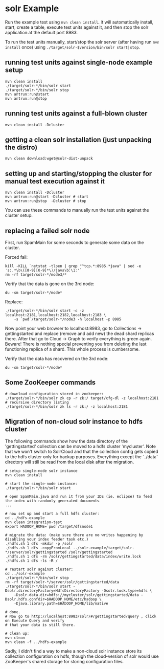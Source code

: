 # solr Example

Run the example test using `mvn clean install`. It will automatically install, start,
create a table, execute test units against it, and then stop the
solr application at the default port 8983.

To run the test units manually, start/stop the solr server (after having run `mvn install`
once) using `./target/solr-$version/bin/solr start|stop`.

## running test units against single-node example setup

    mvn clean install
    ./target/solr-*/bin/solr start
    ./target/solr-*/bin/solr stop
    mvn antrun:run@start
    mvn antrun:run@stop

## running test units against a full-blown cluster
  
    mvn clean install -Dcluster

## getting a clean solr installation (just unpacking the distro)

    mvn clean download:wget@solr-dist-unpack

## setting up and starting/stopping the cluster for manual test execution against it
   
    mvn clean install -Dcluster
    mvn antrun:run@start -Dcluster # start
    mvn antrun:run@stop  -Dcluster # stop

You can use these commands to manually run the test units against the cluster setup.

## replacing a failed solr node

First, run SpamMain for some seconds to generate some data on the cluster.

Forced fail:

    kill -KILL `netstat -tlpen | grep "^tcp.*:8985.*java" | sed -e 's:.*\b\([0-9][0-9]*\)/java\b:\1:'`
    rm -rf target/solr-*/node3/*

Verify that the data is gone on the 3rd node:

    du -sm target/solr-*/node*
    
Replace:

    ./target/solr-*/bin/solr start -c -z localhost:2181,localhost:2182,localhost:2183 \
        -s `pwd`/target/solr-*/node3 -h localhost -p 8985

Now point your web browser to localhost:8983, go to Collections -> gettingstarted and replace
(remove and add new) the dead shard replicas there. After that go to Cloud -> Graph to verify
everything is green again. Beware! There is nothing special preventing you from deleting the
last functioning replica of a shard. This whole process is cumbersome.

Verify that the data has recovered on the 3rd node:

    du -sm target/solr-*/node*

## Some ZooKeeper commands

    # download configuration stored in zookeeper:
    ./target/solr-*/bin/solr zk cp -r zk:/ target/cfg-dl -z localhost:2181
    # recursive directory listing
    ./target/solr-*/bin/solr zk ls -r zk:/ -z localhost:2181

## Migration of non-cloud solr instance to hdfs cluster

The following commands show how the data directory of the 'gettingstarted' collection can be moved to
a hdfs cluster 'mycluster'. Note that we won't switch to SolrCloud and that the collection config gets
copied to the hdfs cluster only for backup purposes. Everything except the '../data' directory will
still be read from the local disk after the migration.

    # setup single-node solr instance
    mvn clean install
    
    # start the single-node instance:
    ./target/solr-*/bin/solr start
    
    # open SpamMain.java and run it from your IDE (ie. eclipse) to feed the index with randomly generated documents
    ...

    # now set up and start a full hdfs cluster:
    cd ../hdfs-example
    mvn clean integration-test
    export HADOOP_HOME=`pwd`/target/dfsnode1
    
    # migrate the data: (make sure there are no writes happening by disabling your index feeder task etc.)
    ./hdfs.sh 1 dfs -mkdir -p /solr
    ./hdfs.sh 1 dfs -copyFromLocal ../solr-example/target/solr-*/server/solr/gettingstarted /solr/gettingstarted
    ./hdfs.sh 1 dfs -rm /solr/gettingstarted/data/index/write.lock
    ./hdfs.sh 1 dfs -ls -R /
    
    # restart solr against cluster:
    cd ../solr-example
    ./target/solr-*/bin/solr stop
    rm -rf target/solr-*/server/solr/gettingstarted/data
    ./target/solr-*/bin/solr start -Dsolr.directoryFactory=HdfsDirectoryFactory -Dsolr.lock.type=hdfs \
        -Dsolr.data.dir=hdfs://mycluster/solr/gettingstarted/data -Dsolr.hdfs.confdir=$HADOOP_HOME/etc/hadoop \
        -Djava.library.path=$HADOOP_HOME/lib/native
        
    # done.
    # Now go to http://localhost:8983/solr/#/gettingstarted/query , click on Execute Query and verify
    # that your data is still there.
    
    # clean up:
    mvn clean
    mvn clean -f ../hdfs-example

Sadly, I didn't find a way to make a non-cloud solr instance store its collection configuration on hdfs, though
the cloud-version of solr would use ZooKeeper's shared storage for storing configuration files.



